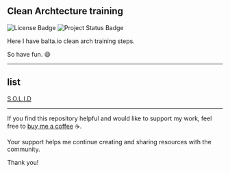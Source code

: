 ## Clean Archtecture training

![License Badge](https://img.shields.io/badge/dotnet-8.0.0-blue.svg?style=flat-square&logo=dotnet)
![Project Status Badge](https://img.shields.io/badge/status-training-blue.svg?style=flat-square)

Here I have balta.io clean arch training steps.

So have fun. :smile:



---
## list

[S.O.L.I.D]()

---

If you find this repository helpful and would like to support my work, feel free to [buy me a coffee](https://buymeacoffee.com/ivanclaymoura) ☕. 

Your support helps me continue creating and sharing resources with the community.

Thank you!

